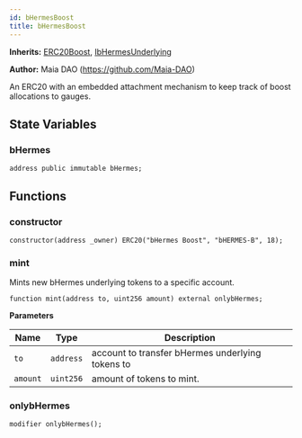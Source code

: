 ```yaml
---
id: bHermesBoost
title: bHermesBoost
---
```


**Inherits:**
[ERC20Boost](/erc-20/ERC20Boost.sol/abstract.ERC20Boost.md), [IbHermesUnderlying](/hermes/interfaces/IbHermesUnderlying.sol/interface.IbHermesUnderlying.md)

**Author:**
Maia DAO (https://github.com/Maia-DAO)

An ERC20 with an embedded attachment mechanism to
keep track of boost allocations to gauges.


## State Variables
### bHermes



```solidity
address public immutable bHermes;
```


## Functions
### constructor


```solidity
constructor(address _owner) ERC20("bHermes Boost", "bHERMES-B", 18);
```

### mint

Mints new bHermes underlying tokens to a specific account.


```solidity
function mint(address to, uint256 amount) external onlybHermes;
```
**Parameters**

|Name|Type|Description|
|----|----|-----------|
|`to`|`address`|account to transfer bHermes underlying tokens to|
|`amount`|`uint256`|amount of tokens to mint.|


### onlybHermes


```solidity
modifier onlybHermes();
```


